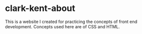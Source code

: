 # clark-kent-about
This is a website I created for practicing the concepts of front end development. Concepts used here are of CSS and HTML.
